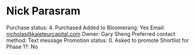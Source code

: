 # Nick Parasram

Purchase status: 4. Purchased
Added to Bloomerang: Yes
Email: nicholas@kaieteurcapital.com
Owner: Gary Sheng
Preferred contact method: Text message
Promotion status: 0. Asked to promote
Shortlist for Phase 1?: No